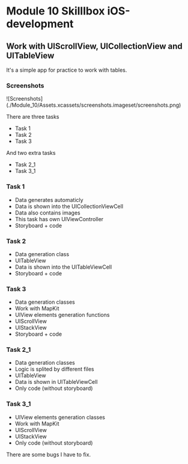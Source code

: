 #  Module 10 Skilllbox iOS-development

## Work with UIScrollView, UICollectionView and UITableView

It's a simple app for practice to work with tables.

### Screenshots
![Screenshots] (./Module_10/Assets.xcassets/screenshots.imageset/screenshots.png)

There are three tasks
- Task 1
- Task 2
- Task 3

And two extra tasks
- Task 2_1
- Task 3_1

### Task 1
- Data generates automaticly
- Data is shown into the UICollectionViewCell
- Data also contains images
- This task has own UIViewController
- Storyboard + code

### Task 2
- Data generation class
- UITableView
- Data is shown into the UITableViewCell
- Storyboard + code

### Task 3
- Data generation classes
- Work with MapKit
- UIView elements generation functions
- UIScrollView
- UIStackView
- Storyboard + code

### Task 2_1
- Data generation classes
- Logic is splited by different files
- UITableView
- Data is shown in UITableViewCell
- Only code (without storyboard)

### Task 3_1
- UIView elements generation classes
- Work with MapKit
- UIScrollView
- UIStackView
- Only code (without storyboard)

There are some bugs I have to fix.
